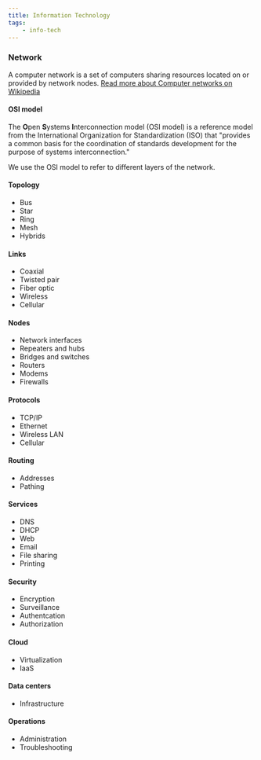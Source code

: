 ```yaml
---
title: Information Technology
tags:
    - info-tech
---
```


### Network
A computer network is a set of computers sharing resources located on or provided by network nodes.
[Read more about Computer networks on Wikipedia](https://en.wikipedia.org/wiki/Computer_network)

#### OSI model
The **O**pen **S**ystems **I**nterconnection model (OSI model) is a reference
model from the International Organization for Standardization (ISO) that
"provides a common basis for the coordination of standards development for the
purpose of systems interconnection."

We use the OSI model to refer to different layers of the network.

#### Topology
- Bus
- Star
- Ring
- Mesh
- Hybrids

#### Links
- Coaxial
- Twisted pair
- Fiber optic
- Wireless
- Cellular

#### Nodes
- Network interfaces
- Repeaters and hubs
- Bridges and switches
- Routers
- Modems
- Firewalls

#### Protocols
- TCP/IP
- Ethernet
- Wireless LAN
- Cellular

#### Routing
- Addresses
- Pathing

#### Services
- DNS
- DHCP
- Web
- Email
- File sharing
- Printing

#### Security
- Encryption
- Surveillance
- Authentcation
- Authorization

#### Cloud
- Virtualization
- IaaS

#### Data centers
- Infrastructure

#### Operations
- Administration
- Troubleshooting

